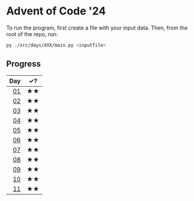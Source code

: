 ﻿# Advent of Code '24

To run the program, first create a file with your input data. Then, from the root of the repo, run:

``` bash
py ./src/days/dXX/main.py <inputfile>
```

## Progress

| Day |✓? |
| --: | --- |
| [01](./src/days/d01/main.py) |★★|
| [02](./src/days/d02/main.py) |★★|
| [03](./src/days/d03/main.py) |★★|
| [04](./src/days/d04/main.py) |★★|
| [05](./src/days/d05/main.py) |★★|
| [06](./src/days/d06/main.py) |★★|
| [07](./src/days/d07/main.py) |★★|
| [08](./src/days/d08/main.py) |★★|
| [09](./src/days/d09/main.py) |★★|
| [10](./src/days/d10/main.py) |★★|
| [11](./src/days/d11/main.py) |★★|
